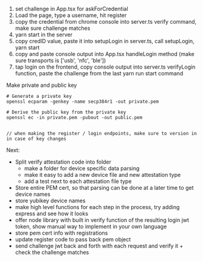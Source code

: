 1. set challenge in App.tsx for askForCredential
2. Load the page, type a username, hit register
3. copy the credential from chrome console into server.ts verify command, make sure challenge matches
4. yarn start in the server
5. copy credID value, paste it into setupLogin in server.ts, call setupLogin, yarn start
6. copy and paste console output into App.tsx handleLogin method (make sure transports is ['usb', 'nfc', 'ble'])
7. tap login on the frontend, copy console output into server.ts verifyLogin function, paste the challenge from the last yarn run start command

Make private and public key

```
# Generate a private key
openssl ecparam -genkey -name secp384r1 -out private.pem

# Derive the public key from the private key
openssl ec -in private.pem -pubout -out public.pem


// when making the register / login endpoints, make sure to version in in case of key changes
```

Next:

- Split verify attestation code into folder
  - make a folder for device specific data parsing
  - make it easy to add a new device file and new attestation type
  - add a test next to each attestation file type
- Store entire PEM cert, so that parsing can be done at a later time to get device names
- store yubikey device names
- make high level functions for each step in the process, try adding express and see how it looks
- offer node library with built in verify function of the resulting login jwt token, show manual way to implement in
  your own language
- store pem cert info with registrations
- update register code to pass back pem object
- send challenge jwt back and forth with each request and verify it + check the challenge matches
